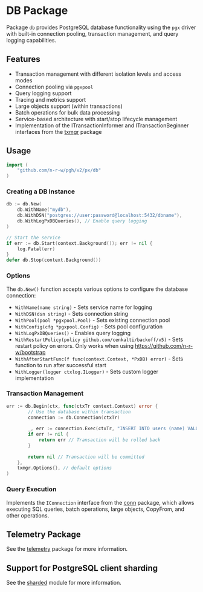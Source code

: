 # DB Package

Package `db` provides PostgreSQL database functionality using the `pgx` driver with built-in connection pooling, transaction management, and query logging capabilities.

## Features

- Transaction management with different isolation levels and access modes
- Connection pooling via `pgxpool`
- Query logging support
- Tracing and metrics support
- Large objects support (within transactions)
- Batch operations for bulk data processing
- Service-based architecture with start/stop lifecycle management
- Implementation of the ITransactionInformer and ITransactionBeginner interfaces from the [txmgr](../../txmgr/README.md) package

## Usage

```go
import (   
    "github.com/n-r-w/pgh/v2/px/db"
)
```

### Creating a DB Instance

```go
db := db.New(
    db.WithName("mydb"),
    db.WithDSN("postgres://user:password@localhost:5432/dbname"),
    db.WithLogPxDBQueries(), // Enable query logging
)

// Start the service
if err := db.Start(context.Background()); err != nil {
    log.Fatal(err)
}
defer db.Stop(context.Background())
```

### Options

The `db.New()` function accepts various options to configure the database connection:

- `WithName(name string)` - Sets service name for logging
- `WithDSN(dsn string)` - Sets connection string
- `WithPool(pool *pgxpool.Pool)` - Sets existing connection pool
- `WithConfig(cfg *pgxpool.Config)` - Sets pool configuration
- `WithLogPxDBQueries()` - Enables query logging
- `WithRestartPolicy(policy github.com/cenkalti/backoff/v5)` - Sets restart policy on errors. Only works when using <https://github.com/n-r-w/bootstrap>
- `WithAfterStartFunc(f func(context.Context, *PxDB) error)` - Sets function to run after successful start
- `WithLogger(logger ctxlog.ILogger)` - Sets custom logger implementation

### Transaction Management

```go
err := db.Begin(ctx, func(ctxTr context.Context) error {
        // Use the database within transaction
        connection := db.Connection(ctxTr)
        
        _, err := connection.Exec(ctxTr, "INSERT INTO users (name) VALUES ($1)", "John")
        if err != nil {
            return err // Transaction will be rolled back
        }
        
        return nil // Transaction will be committed
    }, 
    txmgr.Options{}, // default options
)
```

### Query Execution

Implements the `IConnection` interface from the [conn](../../conn/README.md) package, which allows executing SQL queries, batch operations, large objects, CopyFrom, and other operations.

## Telemetry Package

See the [telemetry](./telemetry/README.md) package for more information.

## Support for PostgreSQL client sharding

See the [sharded](./sharded/README.md) module for more information.
